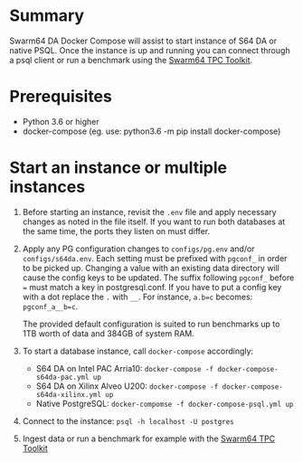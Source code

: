 # Summary

Swarm64 DA Docker Compose will assist to start instance of S64 DA or native PSQL.
Once the instance is up and running you can connect through a psql client or run
a benchmark using the [Swarm64 TPC Toolkit](https://github.com/swarm64/tpc-toolkit).

# Prerequisites

- Python 3.6 or higher
- docker-compose (eg. use: python3.6 -m pip install docker-compose)


# Start an instance or multiple instances

1. Before starting an instance, revisit the `.env` file and apply necessary
   changes as noted in the file itself. If you want to run both databases at
   the same time, the ports they listen on must differ.

2. Apply any PG configuration changes to `configs/pg.env` and/or
   `configs/s64da.env`. Each setting must be prefixed with `pgconf_` in order
   to be picked up. Changing a value with an existing data directory will cause
   the config keys to be updated. The suffix following `pgconf_` before `=`
   must match a key in postgresql.conf. If you have to put a config key with a
   dot replace the `.` with `__`. For instance, `a.b=c` becomes:
   `pgconf_a__b=c`.

   The provided default configuration is suited to run benchmarks up to 1TB worth 
   of data and 384GB of system RAM.

3. To start a database instance, call `docker-compose` accordingly:

   - S64 DA on Intel PAC Arria10: `docker-compose -f docker-compose-s64da-pac.yml up`
   - S64 DA on Xilinx Alveo U200: `docker-compose -f docker-compose-s64da-xilinx.yml up`
   - Native PostgreSQL: `docker-compomse -f docker-compose-psql.yml up`

4. Connect to the instance: `psql -h localhost -U postgres`

5. Ingest data or run a benchmark for example with the [Swarm64 TPC Toolkit](https://github.com/swarm64/tpc-toolkit)
